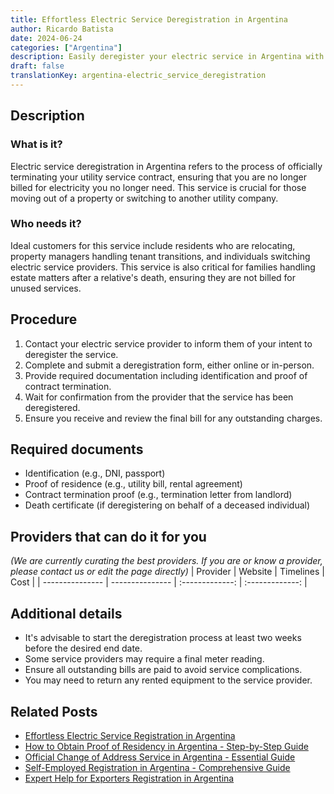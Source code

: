 ```yaml
---
title: Effortless Electric Service Deregistration in Argentina
author: Ricardo Batista
date: 2024-06-24
categories: ["Argentina"]
description: Easily deregister your electric service in Argentina with our comprehensive guide. Follow simple steps and know the required documents.
draft: false
translationKey: argentina-electric_service_deregistration
---
```


## Description
### What is it?
Electric service deregistration in Argentina refers to the process of officially terminating your utility service contract, ensuring that you are no longer billed for electricity you no longer need. This service is crucial for those moving out of a property or switching to another utility company.

### Who needs it?
Ideal customers for this service include residents who are relocating, property managers handling tenant transitions, and individuals switching electric service providers. This service is also critical for families handling estate matters after a relative's death, ensuring they are not billed for unused services.

## Procedure

1. Contact your electric service provider to inform them of your intent to deregister the service.
2. Complete and submit a deregistration form, either online or in-person.
3. Provide required documentation including identification and proof of contract termination.
4. Wait for confirmation from the provider that the service has been deregistered.
5. Ensure you receive and review the final bill for any outstanding charges.


## Required documents

- Identification (e.g., DNI, passport)
- Proof of residence (e.g., utility bill, rental agreement)
- Contract termination proof (e.g., termination letter from landlord)
- Death certificate (if deregistering on behalf of a deceased individual)


## Providers that can do it for you
_(We are currently curating the best providers. If you are or know a provider, please contact us or edit the page directly)_
| Provider        |     Website     |     Timelines    |       Cost      |
| --------------- | --------------- |  :-------------: | :-------------: |

## Additional details

- It's advisable to start the deregistration process at least two weeks before the desired end date.
- Some service providers may require a final meter reading.
- Ensure all outstanding bills are paid to avoid service complications.
- You may need to return any rented equipment to the service provider.

## Related Posts

- [Effortless Electric Service Registration in Argentina](https://tramitit.com/guides/argentina/electric_service_registration/)
- [How to Obtain Proof of Residency in Argentina - Step-by-Step Guide](https://tramitit.com/guides/argentina/proof_of_residency/)
- [Official Change of Address Service in Argentina - Essential Guide](https://tramitit.com/guides/argentina/change_of_address/)
- [Self-Employed Registration in Argentina - Comprehensive Guide](https://tramitit.com/guides/argentina/self-employed_registration/)
- [Expert Help for Exporters Registration in Argentina](https://tramitit.com/guides/argentina/exporters_registration/)